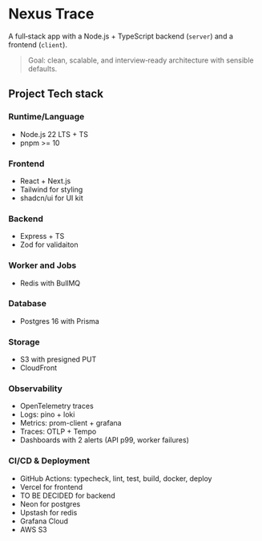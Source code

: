 # Nexus Trace

A full‑stack app with a Node.js + TypeScript backend (`server`) and
a frontend (`client`). 

> Goal: clean, scalable, and interview‑ready architecture with sensible
> defaults.

## Project Tech stack
### Runtime/Language
- Node.js 22 LTS + TS
- pnpm >= 10
### Frontend
- React + Next.js
- Tailwind for styling
- shadcn/ui for UI kit
### Backend
- Express + TS
- Zod for validaiton
### Worker and Jobs
- Redis with BullMQ
### Database
- Postgres 16 with Prisma
### Storage
- S3 with presigned PUT
- CloudFront
### Observability
- OpenTelemetry traces
- Logs: pino + loki
- Metrics: prom-client + grafana
- Traces: OTLP + Tempo
- Dashboards with 2 alerts (API p99, worker failures)
### CI/CD & Deployment
- GitHub Actions: typecheck, lint, test, build, docker, deploy
- Vercel for frontend
- TO BE DECIDED for backend
- Neon for postgres
- Upstash for redis
- Grafana Cloud
- AWS S3